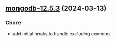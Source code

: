 

## [mongodb-12.5.3](https://github.com/truecharts/charts/compare/mongodb-12.5.2...mongodb-12.5.3) (2024-03-13)

### Chore



- add initial hooks to handle excluding common